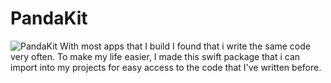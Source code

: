 # PandaKit


![PandaKit](https://user-images.githubusercontent.com/64893914/153586682-374db9cd-1110-457e-92d1-ffdb7dcabc9d.png) With most apps that I build I found that i write the same code very often. To make my life easier, I made this swift package that i can import into my projects for
easy access to the code that I've written before.
